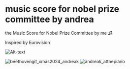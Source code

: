 # music score for nobel prize committee by andrea
the Music Score for Nobel Prize Committee by me ♫

Inspired by Eurovision 


![Alt-text](https://res.cloudinary.com/duse2sckn/image/upload/v1735236161/nobelprix_music_score_by_me_o3ya40.jpg)



![beethovengif_xmas2024_andreak](https://github.com/user-attachments/assets/434fa6ab-751b-4286-a80a-7b50daa28d83)
![andreak_atthepiano](https://github.com/user-attachments/assets/06301904-a6bc-4f79-be67-59fba64e1d2d)
